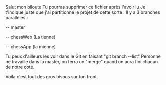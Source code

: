 Salut mon biloute
Tu pourras supprimer ce fichier après l'avoir lu
Je t'indique juste que j'ai partitionné le projet de cette sorte :
Il y a 3 branches parallèles :

-- master 

-- chessWeb (La tienne)

-- chessApp (la mienne)

Tu peux d'ailleurs les voir dans le Git en faisant "git branch --list"
Personne ne travaille dans la master, on ferra un "merge" quand on aura fini chacun de 
notre coté.

Voila c'est tout des gros bisous sur ton front.
